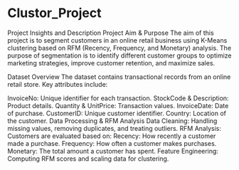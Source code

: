 # Clustor_Project
Project Insights and Description
Project Aim & Purpose
The aim of this project is to segment customers in an online retail business using K-Means clustering based on RFM (Recency, Frequency, and Monetary) analysis. The purpose of segmentation is to identify different customer groups to optimize marketing strategies, improve customer retention, and maximize sales.

Dataset Overview
The dataset contains transactional records from an online retail store. Key attributes include:

InvoiceNo: Unique identifier for each transaction.
StockCode & Description: Product details.
Quantity & UnitPrice: Transaction values.
InvoiceDate: Date of purchase.
CustomerID: Unique customer identifier.
Country: Location of the customer.
Data Processing & RFM Analysis
Data Cleaning: Handling missing values, removing duplicates, and treating outliers.
RFM Analysis: Customers are evaluated based on:
Recency: How recently a customer made a purchase.
Frequency: How often a customer makes purchases.
Monetary: The total amount a customer has spent.
Feature Engineering: Computing RFM scores and scaling data for clustering.
